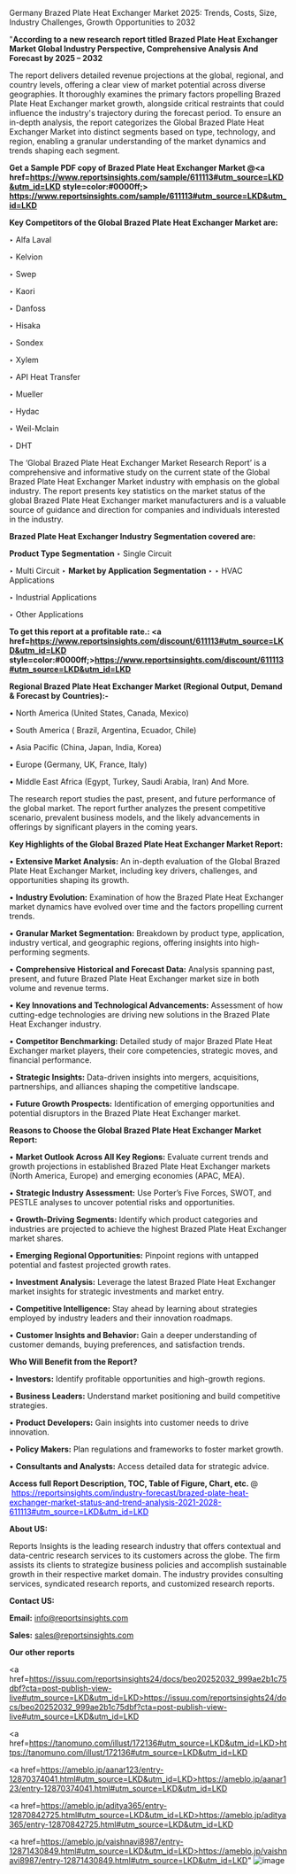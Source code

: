 Germany Brazed Plate Heat Exchanger Market 2025: Trends, Costs, Size, Industry Challenges, Growth Opportunities to 2032

"<strong>According to a new research report titled Brazed Plate Heat Exchanger Market Global Industry Perspective, Comprehensive Analysis And Forecast by 2025 – 2032</strong>

The report delivers detailed revenue projections at the global, regional, and country levels, offering a clear view of market potential across diverse geographies. It thoroughly examines the primary factors propelling Brazed Plate Heat Exchanger market growth, alongside critical restraints that could influence the industry's trajectory during the forecast period. To ensure an in-depth analysis, the report categorizes the Global Brazed Plate Heat Exchanger Market into distinct segments based on type, technology, and region, enabling a granular understanding of the market dynamics and trends shaping each segment.

<strong>Get a Sample PDF copy of Brazed Plate Heat Exchanger Market </strong><strong>@<a href=https://www.reportsinsights.com/sample/611113#utm_source=LKD&utm_id=LKD style=color:#0000ff;> https://www.reportsinsights.com/sample/611113#utm_source=LKD&utm_id=LKD</a></strong></font>

<strong>Key Competitors of the Global Brazed Plate Heat Exchanger Market are:</strong>

‣ Alfa Laval

‣ Kelvion

‣ Swep

‣ Kaori

‣ Danfoss

‣ Hisaka

‣ Sondex

‣ Xylem

‣ API Heat Transfer

‣ Mueller

‣ Hydac

‣ Weil-Mclain

‣ DHT

The ‘Global Brazed Plate Heat Exchanger Market Research Report’ is a comprehensive and informative study on the current state of the Global Brazed Plate Heat Exchanger Market industry with emphasis on the global industry. The report presents key statistics on the market status of the global Brazed Plate Heat Exchanger market manufacturers and is a valuable source of guidance and direction for companies and individuals interested in the industry.

<strong>Brazed Plate Heat Exchanger Industry Segmentation covered are:</strong>

<strong>Product Type Segmentation</strong>
‣
Single Circuit

‣ Multi Circuit
‣ 
<strong>Market by Application Segmentation</strong>
‣
‣  HVAC Applications

‣ Industrial Applications

‣ Other Applications

<strong>To get this report at a profitable rate.: <a href=https://www.reportsinsights.com/discount/611113#utm_source=LKD&utm_id=LKD style=color:#0000ff;>https://www.reportsinsights.com/discount/611113#utm_source=LKD&utm_id=LKD</a></strong></font>

<strong>Regional Brazed Plate Heat Exchanger Market (Regional Output, Demand &amp; Forecast by Countries):-</strong>

• North America (United States, Canada, Mexico)

• South America ( Brazil, Argentina, Ecuador, Chile)

• Asia Pacific (China, Japan, India, Korea)

• Europe (Germany, UK, France, Italy)

• Middle East Africa (Egypt, Turkey, Saudi Arabia, Iran) And More.

The research report studies the past, present, and future performance of the global market. The report further analyzes the present competitive scenario, prevalent business models, and the likely advancements in offerings by significant players in the coming years.

<strong>Key Highlights of the Global Brazed Plate Heat Exchanger Market Report:</strong>

• <strong>Extensive Market Analysis:</strong> An in-depth evaluation of the Global Brazed Plate Heat Exchanger Market, including key drivers, challenges, and opportunities shaping its growth.

• <strong>Industry Evolution:</strong> Examination of how the Brazed Plate Heat Exchanger market dynamics have evolved over time and the factors propelling current trends.

• <strong>Granular Market Segmentation:</strong> Breakdown by product type, application, industry vertical, and geographic regions, offering insights into high-performing segments.

• <strong>Comprehensive Historical and Forecast Data:</strong> Analysis spanning past, present, and future Brazed Plate Heat Exchanger market size in both volume and revenue terms.

• <strong>Key Innovations and Technological Advancements:</strong> Assessment of how cutting-edge technologies are driving new solutions in the Brazed Plate Heat Exchanger industry.

• <strong>Competitor Benchmarking:</strong> Detailed study of major Brazed Plate Heat Exchanger market players, their core competencies, strategic moves, and financial performance.

• <strong>Strategic Insights:</strong> Data-driven insights into mergers, acquisitions, partnerships, and alliances shaping the competitive landscape.

• <strong>Future Growth Prospects:</strong> Identification of emerging opportunities and potential disruptors in the Brazed Plate Heat Exchanger market.

<strong>Reasons to Choose the Global Brazed Plate Heat Exchanger Market Report:</strong>

• <strong>Market Outlook Across All Key Regions:</strong> Evaluate current trends and growth projections in established Brazed Plate Heat Exchanger markets (North America, Europe) and emerging economies (APAC, MEA).

• <strong>Strategic Industry Assessment:</strong> Use Porter’s Five Forces, SWOT, and PESTLE analyses to uncover potential risks and opportunities.

• <strong>Growth-Driving Segments:</strong> Identify which product categories and industries are projected to achieve the highest Brazed Plate Heat Exchanger market shares.

• <strong>Emerging Regional Opportunities:</strong> Pinpoint regions with untapped potential and fastest projected growth rates.

• <strong>Investment Analysis:</strong> Leverage the latest Brazed Plate Heat Exchanger market insights for strategic investments and market entry.

• <strong>Competitive Intelligence:</strong> Stay ahead by learning about strategies employed by industry leaders and their innovation roadmaps.

• <strong>Customer Insights and Behavior:</strong> Gain a deeper understanding of customer demands, buying preferences, and satisfaction trends.

<strong>Who Will Benefit from the Report?</strong>

• <strong>Investors:</strong> Identify profitable opportunities and high-growth regions.

• <strong>Business Leaders:</strong> Understand market positioning and build competitive strategies.

• <strong>Product Developers:</strong> Gain insights into customer needs to drive innovation.

• <strong>Policy Makers:</strong> Plan regulations and frameworks to foster market growth.

• <strong>Consultants and Analysts:</strong> Access detailed data for strategic advice.
</ul>
<strong>Access full Report Description, TOC, Table of Figure, Chart, etc. </strong>@  <a href=https://reportsinsights.com/industry-forecast/brazed-plate-heat-exchanger-market-status-and-trend-analysis-2021-2028-611113#utm_source=LKD&utm_id=LKD style=color:#0000ff;>https://reportsinsights.com/industry-forecast/brazed-plate-heat-exchanger-market-status-and-trend-analysis-2021-2028-611113#utm_source=LKD&utm_id=LKD</a></font>

<strong><strong>About US</strong>:</strong>

Reports Insights is the leading research industry that offers contextual and data-centric research services to its customers across the globe. The firm assists its clients to strategize business policies and accomplish sustainable growth in their respective market domain. The industry provides consulting services, syndicated research reports, and customized research reports.

<strong>Contact US:</strong>

<p class=""""><b>Email:</b> <a href=mailto:info@reportsinsights.com>info@reportsinsights.com</a></p>
<p class=""""><b>Sales:</b> <a href=mailto:sales@reportsinsights.com>sales@reportsinsights.com</a></p>

<strong>Our other reports</strong>

<a href=https://issuu.com/reportsinsights24/docs/beo20252032_999ae2b1c75dbf?cta=post-publish-view-live#utm_source=LKD&utm_id=LKD>https://issuu.com/reportsinsights24/docs/beo20252032_999ae2b1c75dbf?cta=post-publish-view-live#utm_source=LKD&utm_id=LKD</a>

<a href=https://tanomuno.com/illust/172136#utm_source=LKD&utm_id=LKD>https://tanomuno.com/illust/172136#utm_source=LKD&utm_id=LKD</a>

<a href=https://ameblo.jp/aanar123/entry-12870374041.html#utm_source=LKD&utm_id=LKD>https://ameblo.jp/aanar123/entry-12870374041.html#utm_source=LKD&utm_id=LKD</a>

<a href=https://ameblo.jp/aditya365/entry-12870842725.html#utm_source=LKD&utm_id=LKD>https://ameblo.jp/aditya365/entry-12870842725.html#utm_source=LKD&utm_id=LKD</a>

<a href=https://ameblo.jp/vaishnavi8987/entry-12871430849.html#utm_source=LKD&utm_id=LKD>https://ameblo.jp/vaishnavi8987/entry-12871430849.html#utm_source=LKD&utm_id=LKD</a>"
![image](https://github.com/user-attachments/assets/b26f33e4-ad0f-482a-a537-e9d633315526)
